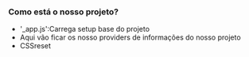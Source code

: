 ### Como está o nosso projeto?
- '_app.js':Carrega  setup base do projeto
- Aqui vão ficar os nosso providers de informações do nosso projeto
- CSSreset